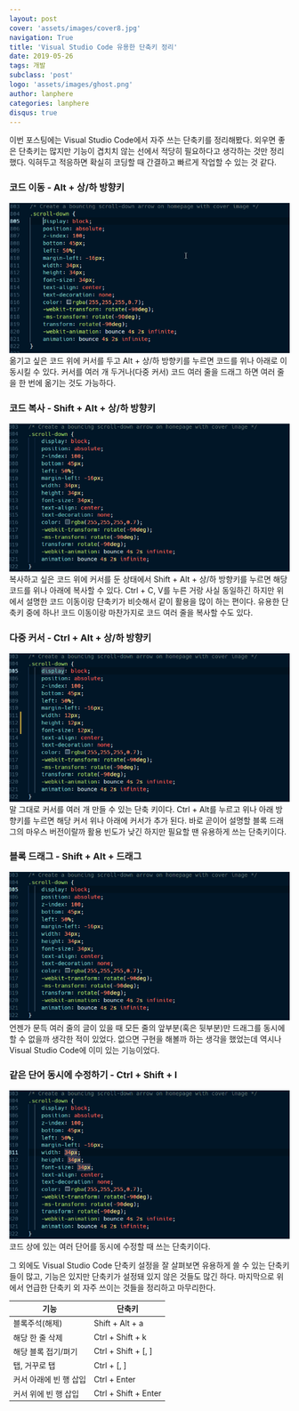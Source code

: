 ```yaml
---
layout: post
cover: 'assets/images/cover8.jpg'
navigation: True
title: 'Visual Studio Code 유용한 단축키 정리'
date: 2019-05-26
tags: 개발
subclass: 'post'
logo: 'assets/images/ghost.png'
author: lanphere
categories: lanphere
disqus: true
---
```


이번 포스팅에는 Visual Studio Code에서 자주 쓰는 단축키를 정리해봤다.
외우면 좋은 단축키는 많지만 기능이 겹치치 않는 선에서 적당히 필요하다고 생각하는 것만 정리했다.
익혀두고 적응하면 확실히 코딩할 때 간결하고 빠르게 작업할 수 있는 것 같다.

### 코드 이동 - Alt + 상/하 방향키
![pic_1](/files/vscode-shortcuts/alt_direc_up_down.gif)
옮기고 싶은 코드 위에 커서를 두고 Alt + 상/하 방향키를 누르면 코드를 위나 아래로 이동시킬 수 있다.
커서를 여러 개 두거나(다중 커서) 코드 여러 줄을 드래그 하면 여러 줄을 한 번에 옮기는 것도 가능하다.

### 코드 복사 - Shift + Alt + 상/하 방향키
![pic_2](/files/vscode-shortcuts/shift_alt_up_down.gif)
복사하고 싶은 코드 위에 커서를 둔 상태에서 Shift + Alt + 상/하 방향키를 누르면 해당 코드를 위나 아래에 복사할 수 있다.
Ctrl + C, V를 누른 거랑 사실 동일하긴 하지만 위에서 설명한 코드 이동이랑 단축키가 비슷해서 같이 활용을 많이 하는 편이다.
유용한 단축키 중에 하나! 코드 이동이랑 마찬가지로 코드 여러 줄을 복사할 수도 있다.

### 다중 커서 - Ctrl + Alt + 상/하 방향키
![pic_3](/files/vscode-shortcuts/ctrl_alt_up_down.gif)
말 그대로 커서를 여러 개 만들 수 있는 단축 키이다. Ctrl + Alt를 누르고 위나 아래 방향키를 누르면 해당 커서 위나 아래에
커서가 추가 된다. 바로 곧이어 설명할 블록 드래그의 마우스 버전이랄까 활용 빈도가 낮긴 하지만 필요할 땐 유용하게 쓰는 단축키이다.

### 블록 드래그 - Shift + Alt + 드래그
![pic_4](/files/vscode-shortcuts/shift_alt_drag.gif)
언젠가 문득 여러 줄의 글이 있을 때 모든 줄의 앞부분(혹은 뒷부분)만 드래그를 동시에 할 수 없을까 생각한 적이 있었다.
없으면 구현을 해볼까 하는 생각을 했었는데 역시나 Visual Studio Code에 이미 있는 기능이었다.

### 같은 단어 동시에 수정하기 - Ctrl + Shift + l
![pic_5](/files/vscode-shortcuts/ctrl_shift_l.gif)
코드 상에 있는 여러 단어를 동시에 수정할 때 쓰는 단축키이다.

그 외에도 Visual Studio Code 단축키 설정을 잘 살펴보면 유용하게 쓸 수 있는 단축키들이 많고,
기능은 있지만 단축키가 설정돼 있지 않은 것들도 많긴 하다. 마지막으로 위에서 언급한 단축키 외 자주 쓰이는 것들을 정리하고 마무리한다.

기능                  | 단축키
---------------------|--------
블록주석(해제)         | Shift + Alt + a
해당 한 줄 삭제        | Ctrl + Shift + k
해당 블록 접기/펴기    | Ctrl + Shift + [, ]
탭, 거꾸로 탭         | Ctrl + [, ]
커서 아래에 빈 행 삽입 | Ctrl + Enter
커서 위에 빈 행 삽입   | Ctrl + Shift + Enter